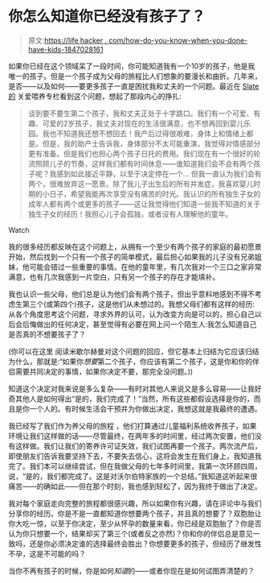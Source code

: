 # 你怎么知道你已经没有孩子了？

> 原文:[https://life hacker . com/how-do-you-know-when-you-done-have-kids-1847028161](https://lifehacker.com/how-did-you-know-when-you-were-done-having-kids-1847028161)

如果你已经在这个领域呆了一段时间，你可能知道我有一个10岁的孩子，他是我唯一的孩子。但是一个孩子成为父母的旅程比人们想象的要漫长和曲折。几年来，是否——以及如何——要更多孩子一直是困扰我和丈夫的一个问题。最近在 [Slate的](https://slate.com/human-interest/2021/05/how-to-know-when-stop-having-children-care-and-feeding.html) 关爱喂养专栏看到这个问题，想起了那段内心的挣扎:

> 谈到要不要生第二个孩子，我和丈夫正处于十字路口。我们有一个可爱、有趣、可爱的2岁孩子，我丈夫对现在的生活很满意，也不想再回到婴儿乐园。我也不知道我还想不想回去！我产后过得很艰难，身体上和情绪上都是。但是，我的助产士告诉我，身体部分不太可能重演，我觉得对情感部分更有准备。但是我们也担心两个孩子日托的费用。我们现在有一个很好的轮流照顾儿子的节奏，这样我们都有时间休息——谁知道我们会不会有两个孩子呢？我感到如此接近平静，以至于决定停在一个… 但我一直认为我们会有两个，很难放弃这一愿景。除了我儿子出生后的所有并发症，我喜欢婴儿时期的小日子，希望我能再次享受没有痛苦的时光。我认识的所有独生子女的成年人都有两个或更多的孩子——这让我觉得他们知道一些我不知道的关于独生子女的经历！我担心儿子会孤独，或者没有人理解他的童年。

Watch

我的很多经历都反映在这个问题上，从拥有一个至少有两个孩子的家庭的最初愿景开始，然后找到一个只有一个孩子的简单模式，最后担心如果我的儿子没有兄弟姐妹，他可能会错过一些重要的事情。在他的童年里，有几次我对一个三口之家非常满意，也有几次我感到一片空白，只有另一个孩子的存在才能填补。

我也认识一些父母，他们总是认为他们会有两个孩子，但出乎意料地感到不得不考虑生第三个(或第四个)孩子，这是他们从未想过的。我想父母们都有这样的经历:从各个角度思考这个问题，寻求外界的认可，认为改变方向是可以的，担心自己以后会后悔做出的任何决定，甚至觉得有必要在网上问一个陌生人:我怎么知道自己是否真的不想要孩子了？

(你可以在这里 阅读米歇尔赫曼对这个问题的回应，但它基本上归结为它应该归结为什么，那就是:“如果你*想要*第二个孩子，你应该有第二个孩子，这是你和你的伴侣需要共同决定的事情，如果你决定不要，那完全没问题。))

知道这个决定对我来说是多么复杂——有时对其他人来说又是多么容易——让我好奇其他人是如何得出“是的，我们完成了！”当然，所有这些都假设选择是你的，而且是你一个人的。有时候生活会干预并为你做出决定，我想这就是我最终的遭遇。

我已经写了我们作为养父母的旅程 ，他们打算通过儿童福利系统收养孩子，如果环境让我们这样做的话——尽管最终，在两年多的时间里，经过两次安置，他们没有这样做。我们让我们的寄养许可证失效，我们试图再要一个孩子。两次流产后，即使朋友们告诉我要坚持下去，不要失去信心，这将会发生在我们身上，我知道我完了。我们本可以继续尝试，但在我做父母的七年多时间里，我第一次环顾四周，说，“是的，我们都完成了。这是对沃尔伯特家族的一个总结。”我知道这听起来很痛苦——的确如此——但在那个时刻，我也感到轻松了，因为我终于做出了决定。

我对每个家庭走向完整的旅程都很感兴趣，所以如果你有兴趣，请在评论中与我们分享你的经历。你是不是一直都知道你想要两个孩子，并且真的想要了？双胞胎让你大吃一惊，以至于你决定，至少从怀孕的数量来看，你已经是双胞胎了？你是否认为你只想要一个，结果却买了第三个(或者反之亦然)？你和你的伴侣总是意见一致吗，还是你必须决定谁的选择最终会胜出？你想要更多的孩子，但经历了继发性不孕，这是不可能的吗？

当你不再有孩子的时候，你是如何*知道*的——或者你现在是如何试图弄清楚的？